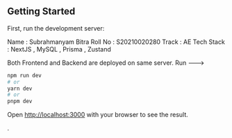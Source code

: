 
## Getting Started

First, run the development server:

Name : Subrahmanyam Bitra
Roll No : S20210020280
Track : AE
Tech Stack : NextJS , MySQL , Prisma , Zustand

Both Frontend and Backend are deployed on same server.
Run --->

```bash
npm run dev
# or
yarn dev
# or
pnpm dev
```

Open [http://localhost:3000](http://localhost:3000) with your browser to see the result.



.
